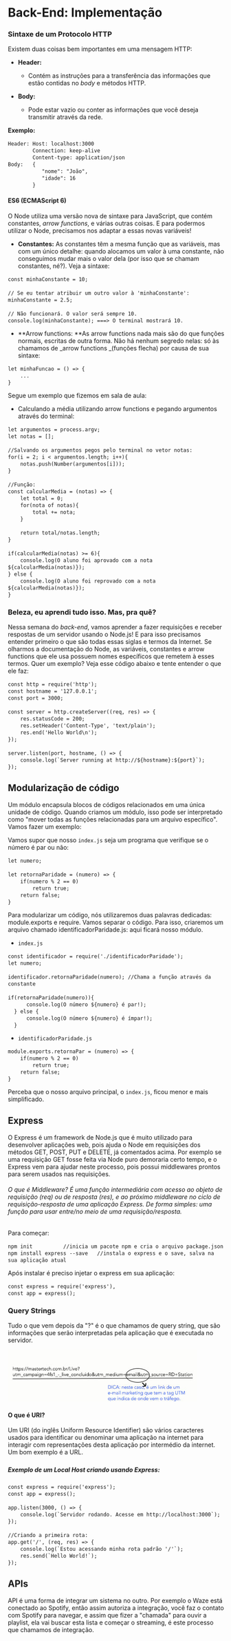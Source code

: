 # Back-End: Implementação

### Sintaxe de um Protocolo HTTP

Existem duas coisas bem importantes em uma mensagem HTTP:

* **Header:**

  * Contém as instruções para a transferência das informações que estão contidas no _body_ e métodos HTTP.

* **Body:**

  * Pode estar vazio ou conter as informações que você deseja transmitir através da rede.

**Exemplo:**

```
Header: Host: localhost:3000
        Connection: keep-alive
        Content-type: application/json
Body:   {
           "nome": "João",
           "idade": 16
        }
```

#### 

#### ES6 \(ECMAScript 6\)

O Node utiliza uma versão nova de sintaxe para JavaScript, que contém constantes, _arrow functions_, e várias outras coisas. E para podermos utilizar o Node, precisamos nos adaptar a essas novas variáveis!

* **Constantes:** As constantes têm a mesma função que as variáveis, mas com um único detalhe: quando alocamos um valor à uma constante, não conseguimos mudar mais o valor dela \(por isso que se chamam constantes, né?\). Veja a sintaxe:

```
const minhaConstante = 10;

// Se eu tentar atribuir um outro valor à 'minhaConstante':
minhaConstante = 2.5;

// Não funcionará. O valor será sempre 10.
console.log(minhaConstante); ===> O terminal mostrará 10.
```

* **Arrow functions: **As arrow functions nada mais são do que funções normais, escritas de outra forma. Não há nenhum segredo nelas: só às chamamos de _arrow functions _\(funções flecha\) por causa de sua sintaxe:

```
let minhaFuncao = () => {
    ...
}
```

Segue um exemplo que fizemos em sala de aula:

* Calculando a média utilizando arrow functions e pegando argumentos através do terminal:

```
let argumentos = process.argv; 
let notas = [];

//Salvando os argumentos pegos pelo terminal no vetor notas: 
for(i = 2; i < argumentos.length; i++){ 
    notas.push(Number(argumentos[i])); 
}

//Função: 
const calcularMedia = (notas) => { 
    let total = 0; 
    for(nota of notas){ 
        total += nota; 
    }

    return total/notas.length;
}

if(calcularMedia(notas) >= 6){ 
    console.log(O aluno foi aprovado com a nota ${calcularMedia(notas)}); 
} else { 
    console.log(O aluno foi reprovado com a nota ${calcularMedia(notas)}); 
}
```

### Beleza, eu aprendi tudo isso. Mas, pra quê?

Nessa semana do _back-end_, vamos aprender a fazer requisições e receber respostas de um servidor usando o Node.js! E para isso precisamos entender primeiro o que são todas essas siglas e termos da Internet. Se olharmos a documentação do Node, as variáveis, constantes e arrow functions que ele usa possuem nomes específicos que remetem à esses termos. Quer um exemplo? Veja esse código abaixo e tente entender o que ele faz:

    const http = require('http');
    const hostname = '127.0.0.1';
    const port = 3000;

    const server = http.createServer((req, res) => {
        res.statusCode = 200;
        res.setHeader('Content-Type', 'text/plain');
        res.end('Hello World\n');
    });

    server.listen(port, hostname, () => {
        console.log(`Server running at http://${hostname}:${port}`);
    });

## Modularização de código

Um módulo encapsula blocos de códigos relacionados em uma única unidade de código. Quando criamos um módulo, isso pode ser interpretado como "mover todas as funções relacionadas para um arquivo específico". Vamos fazer um exemplo:

Vamos supor que nosso `index.js` seja um programa que verifique se o número é par ou não:

```
let numero;

let retornaParidade = (numero) => {
    if(numero % 2 == 0)
        return true;
    return false;
}
```

Para modularizar um código, nós utilizaremos duas palavras dedicadas: module.exports e require. Vamos separar o código. Para isso, criaremos um arquivo chamado identificadorParidade.js: aqui ficará nosso módulo.

* `index.js`

```
const identificador = require('./identificadorParidade');
let numero;

identificador.retornaParidade(numero); //Chama a função através da constante

if(retornaParidade(numero)){
      console.log(O número ${numero} é par!);
  } else {
      console.log(O número ${numero} é ímpar!);
  }
```

* `identificadorParidade.js`

```
module.exports.retornaPar = (numero) => {
    if(numero % 2 == 0)
        return true;
    return false;
}
```

Perceba que o nosso arquivo principal, o `index.js`, ficou menor e mais simplificado.

## Express

O Express é um framework de Node.js que é muito utilizado para desenvolver aplicações web, pois ajuda o Node em requisições dos métodos GET, POST, PUT e DELETE, já comentados acima. Por exemplo se uma requisição GET fosse feita via Node puro demoraria certo tempo, e o Express vem para ajudar neste processo, pois possui middlewares prontos para serem usados nas requisições.

###### O que é Middleware? É uma função intermediária com acesso ao objeto de requisição \(req\) ou de resposta \(res\), e ao próximo middleware no ciclo de requisição-resposta de uma aplicação Express. De forma simples: uma função para usar entre/no meio de uma requisição/resposta.

Para começar:

```
npm init          //inicia um pacote npm e cria o arquivo package.json
npm install express --save   //instala o express e o save, salva na sua aplicação atual
```

Após instalar é preciso injetar o express em sua aplicação:

```
const express = require('express'),
const app = express();
```

### Query Strings

Tudo o que vem depois da "?" é o que chamamos de query string, que são informações que serão interpretadas pela aplicação que é executada no servidor.

![](/assets/tag.jpg)

#### O que é URI?

Um URI \(do inglês Uniform Resource Identifier\) são vários caracteres usados para identificar ou denominar uma aplicação na internet para interagir com representações desta aplicação por intermédio da internet. Um bom exemplo é a URL.

##### 

##### Exemplo de um Local Host criando usando Express:

    const express = require('express');
    const app = express();

    app.listen(3000, () => { 
        console.log(`Servidor rodando. Acesse em http://localhost:3000`);
    });

    //Criando a primeira rota:
    app.get('/', (req, res) => {
        console.log(`Estou acessando minha rota padrão '/'`);
        res.send(`Hello World!`);
    });

## 

## APIs

API é uma forma de integrar um sistema no outro. Por exemplo o Waze está conectado ao Spotify, então assim autoriza a integração, você faz o contato com Spotify para navegar, e assim que fizer a "chamada" para ouvir a playlist, ela vai buscar esta lista e começar o streaming, é este processo que chamamos de integração.

### 



